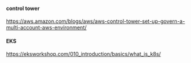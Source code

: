 #### control tower
https://aws.amazon.com/blogs/aws/aws-control-tower-set-up-govern-a-multi-account-aws-environment/


#### EKS
https://eksworkshop.com/010_introduction/basics/what_is_k8s/
